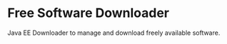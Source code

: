 Free Software Downloader
========================

Java EE Downloader to manage and download freely available software.

